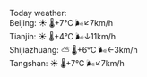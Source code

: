 Today weather:  
Beijing: ☀️ 🌡️+7°C 🌬️↙7km/h  
Tianjin: ☀️ 🌡️+4°C 🌬️↓11km/h  
Shijiazhuang: ⛅️  🌡️+6°C 🌬️←3km/h  
Tangshan: ☀️ 🌡️+7°C 🌬️↙7km/h  
